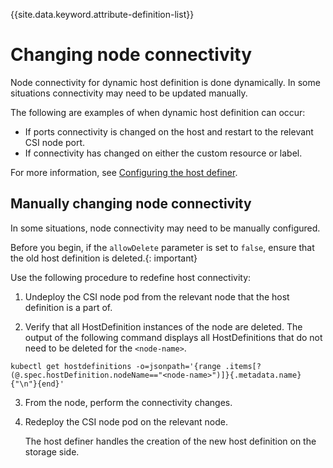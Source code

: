 
{{site.data.keyword.attribute-definition-list}}

# Changing node connectivity

Node connectivity for dynamic host definition is done dynamically. In some situations connectivity may need to be updated manually.

The following are examples of when dynamic host definition can occur:
- If ports connectivity is changed on the host and restart to the relevant CSI node port.
- If connectivity has changed on either the custom resource or label.

For more information, see [Configuring the host definer](../configuration/configuring_hostdefiner.md).

## Manually changing node connectivity

In some situations, node connectivity may need to be manually configured.

Before you begin, if the `allowDelete` parameter is set to `false`, ensure that the old host definition is deleted.{: important}

Use the following procedure to redefine host connectivity:

1. Undeploy the CSI node pod from the relevant node that the host definition is a part of.

2. Verify that all HostDefinition instances of the node are deleted. The output of the following command displays all HostDefinitions that do not need to be deleted for the `<node-name>`.
```
kubectl get hostdefinitions -o=jsonpath='{range .items[?(@.spec.hostDefinition.nodeName=="<node-name>")]}{.metadata.name}{"\n"}{end}'
```

3. From the node, perform the connectivity changes.

4. Redeploy the CSI node pod on the relevant node.

   The host definer handles the creation of the new host definition on the storage side.

